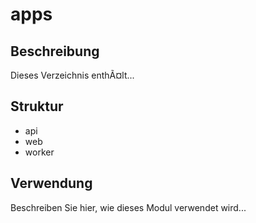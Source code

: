 ﻿# apps

## Beschreibung
Dieses Verzeichnis enthÃ¤lt...

## Struktur
- api
- web
- worker


## Verwendung
Beschreiben Sie hier, wie dieses Modul verwendet wird...
